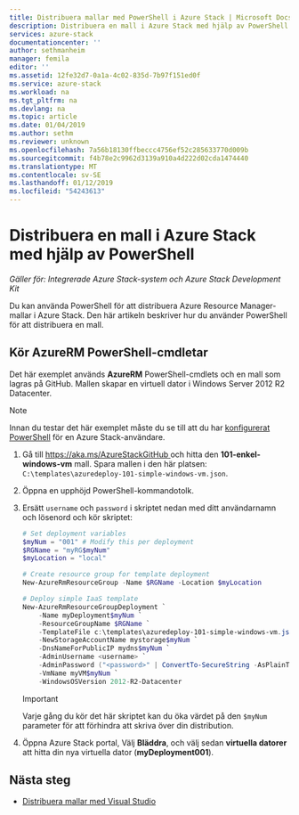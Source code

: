 ```yaml
---
title: Distribuera mallar med PowerShell i Azure Stack | Microsoft Docs
description: Distribuera en mall i Azure Stack med hjälp av PowerShell.
services: azure-stack
documentationcenter: ''
author: sethmanheim
manager: femila
editor: ''
ms.assetid: 12fe32d7-0a1a-4c02-835d-7b97f151ed0f
ms.service: azure-stack
ms.workload: na
ms.tgt_pltfrm: na
ms.devlang: na
ms.topic: article
ms.date: 01/04/2019
ms.author: sethm
ms.reviewer: unknown
ms.openlocfilehash: 7a56b18130ffbeccc4756ef52c285633770d009b
ms.sourcegitcommit: f4b78e2c9962d3139a910a4d222d02cda1474440
ms.translationtype: MT
ms.contentlocale: sv-SE
ms.lasthandoff: 01/12/2019
ms.locfileid: "54243613"
---
```

# <a name="deploy-a-template-to-azure-stack-using-powershell"></a>Distribuera en mall i Azure Stack med hjälp av PowerShell

*Gäller för: Integrerade Azure Stack-system och Azure Stack Development Kit*

Du kan använda PowerShell för att distribuera Azure Resource Manager-mallar i Azure Stack. Den här artikeln beskriver hur du använder PowerShell för att distribuera en mall.

## <a name="run-azurerm-powershell-cmdlets"></a>Kör AzureRM PowerShell-cmdletar

Det här exemplet används **AzureRM** PowerShell-cmdlets och en mall som lagras på GitHub. Mallen skapar en virtuell dator i Windows Server 2012 R2 Datacenter.

>[!NOTE]
>Innan du testar det här exemplet måste du se till att du har [konfigurerat PowerShell](azure-stack-powershell-configure-user.md) för en Azure Stack-användare.

1. Gå till [ https://aka.ms/AzureStackGitHub ](https://aka.ms/AzureStackGitHub) och hitta den **101-enkel-windows-vm** mall. Spara mallen i den här platsen: `C:\templates\azuredeploy-101-simple-windows-vm.json`.
2. Öppna en upphöjd PowerShell-kommandotolk.
3. Ersätt `username` och `password` i skriptet nedan med ditt användarnamn och lösenord och kör skriptet:

    ```PowerShell
    # Set deployment variables
    $myNum = "001" # Modify this per deployment
    $RGName = "myRG$myNum"
    $myLocation = "local"
   
    # Create resource group for template deployment
    New-AzureRmResourceGroup -Name $RGName -Location $myLocation
   
    # Deploy simple IaaS template
    New-AzureRmResourceGroupDeployment `
        -Name myDeployment$myNum `
        -ResourceGroupName $RGName `
        -TemplateFile c:\templates\azuredeploy-101-simple-windows-vm.json `
        -NewStorageAccountName mystorage$myNum `
        -DnsNameForPublicIP mydns$myNum `
        -AdminUsername <username> `
        -AdminPassword ("<password>" | ConvertTo-SecureString -AsPlainText -Force) `
        -VmName myVM$myNum `
        -WindowsOSVersion 2012-R2-Datacenter
    ```

    >[!IMPORTANT]
    >Varje gång du kör det här skriptet kan du öka värdet på den `$myNum` parameter för att förhindra att skriva över din distribution.

4. Öppna Azure Stack portal, Välj **Bläddra**, och välj sedan **virtuella datorer** att hitta din nya virtuella dator (**myDeployment001**).

## <a name="next-steps"></a>Nästa steg

- [Distribuera mallar med Visual Studio](azure-stack-deploy-template-visual-studio.md)
